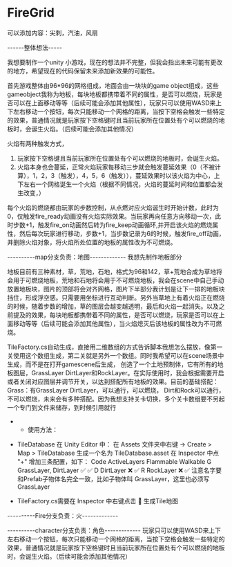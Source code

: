 # FireGrid

可以添加内容：尖刺，汽油，风扇

------整体想法-----

我想要制作一个unity 小游戏，现在的想法并不完整，但我会指出未来可能有更改的地方，希望现在的代码保留未来添加新效果的可能性。

首先游戏整体由96*96的网格组成，地面会由一块块的game object组成，这些gameobject我称为地板，每块地板都携带着不同的属性，是否可以燃烧，玩家是否可以在上面移动等等（后续可能会添加其他属性），玩家只可以使用WASD来上下左右移动一个按钮，每次只能移动一个网格的距离，当按下空格会触发一些特定的效果，普通情况就是玩家按下空格键时且当前玩家所在位置处有个可以燃烧的地板时，会诞生火焰。（后续可能会添加其他情况）

火焰有两种触发方式，
1. 玩家按下空格键且当前玩家所在位置处有个可以燃烧的地板时，会诞生火焰。
2. 火焰本身也会蔓延，正常火焰玩家每移动三步就会触发蔓延效果（0（不被计算），1，2，3（触发），4，5，6（触发）），蔓延效果时以该火焰为中心，上下左右一个网格诞生一个火焰（根据不同情况，火焰的蔓延时间和位置都会发生改变，）

每个火焰的燃烧都由玩家的步数控制，从点燃对应火焰诞生时开始计数，此时为0，仅触发fire_ready动画没有火焰实际效果。当玩家再向任意方向移动一次，此时步数+1，触发fire_on动画然后转为fire_keep动画循环,并开启该火焰的燃烧属性，然后每次玩家进行移动，步数+1，当步数记录为6的时候，触发fire_off动画，并删除火焰对象，将火焰所处位置的地板的属性改为不可燃烧。

----------map分支负责：地图-------------
我想先制作地板部分

地板目前有三种素材，草，荒地，石地，格式为96和142，草+荒地合成为草地将会用于可燃烧地板，荒地和石地将会用于不可燃烧地板，我会在scene中自己手动放置地板块，图片的顶部将会对齐网格，图片下半部分我计划是让下一排的地板块挡住，形成浮空感。只需要用坐标进行互动判断。另外当草地上有着火焰正在燃烧的时候，随着步数的增加，草的图层会越变越透明，最后和火焰一起消失。以及之前提及的效果，每块地板都携带着不同的属性，是否可以燃烧，玩家是否可以在上面移动等等（后续可能会添加其他属性），当火焰熄灭后该地板的属性改为不可燃烧。

TileFactory.cs自动生成，直接用二维数组的方式告诉脚本我想怎么摆放，像第一关使用这个数组生成，第二关就是另外一个数组。同时我希望可以在scene场景中生成，而不是在打开gamescene后生成，
创造了一个土地预制体，它有所有的地板图层，GrassLayer  DirtLayer和RockLayer。在实际使用时，我会根据需要开启或者关闭对应图层并调节开关，以达到搭配所有地板的效果。目前的基础搭配：Grass：有GrassLayer  DirtLayer，可以通行，可以燃烧， Dirt和Rock可以通行，不可以燃烧，未来会有多种搭配。因为我想支持关卡切换，多个关卡数组要不另起一个专门到文件来储存，到时候引用就行

- - 使用方法：
- TileDatabase
在 Unity Editor 中：
在 Assets 文件夹中右键 → Create > Map > TileDatabase
生成一个名为 TileDatabase.asset
在 Inspector 中点 "+" 增加三条配置，如下：
Code	ActiveLayers	    Flammable	Walkable
G	    GrassLayer, DirtLayer	✅	    ✅
D	    DirtLayer	            ❌	    ✅
R	    RockLayer	            ❌	    ✅
注意名字要和Prefab子物体名完全一致，比如子物体叫 GrassLayer，这里也必须写 GrassLayer

- TileFactory.cs需要在 Inspector 中右键点击 🔧 生成Tile地图

----------Fire分支负责：火-------------

----------character分支负责：角色-------------
玩家只可以使用WASD来上下左右移动一个按钮，每次只能移动一个网格的距离，当按下空格会触发一些特定的效果，普通情况就是玩家按下空格键时且当前玩家所在位置处有个可以燃烧的地板时，会诞生火焰。（后续可能会添加其他情况）